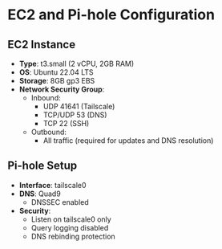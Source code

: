 # EC2 and Pi-hole Configuration

## EC2 Instance

- **Type**: t3.small (2 vCPU, 2GB RAM)
- **OS**: Ubuntu 22.04 LTS
- **Storage**: 8GB gp3 EBS
- **Network Security Group**:
  - Inbound:
    - UDP 41641 (Tailscale)
    - TCP/UDP 53 (DNS)
    - TCP 22 (SSH)
  - Outbound:
    - All traffic (required for updates and DNS resolution)

## Pi-hole Setup

- **Interface**: tailscale0
- **DNS**: Quad9
  - DNSSEC enabled
- **Security**:
  - Listen on tailscale0 only
  - Query logging disabled
  - DNS rebinding protection
